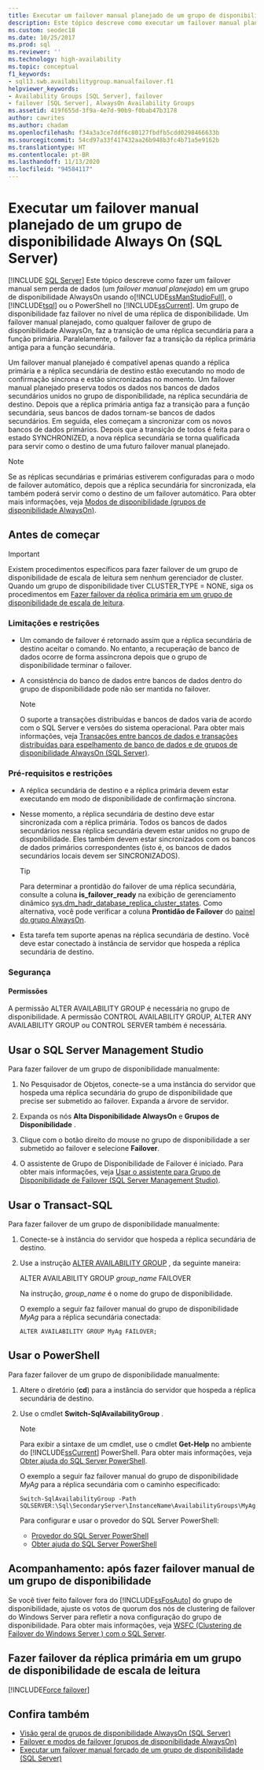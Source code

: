 ```yaml
---
title: Executar um failover manual planejado de um grupo de disponibilidade
description: Este tópico descreve como executar um failover manual planejado de um grupo de disponibilidade Always On.
ms.custom: seodec18
ms.date: 10/25/2017
ms.prod: sql
ms.reviewer: ''
ms.technology: high-availability
ms.topic: conceptual
f1_keywords:
- sql13.swb.availabilitygroup.manualfailover.f1
helpviewer_keywords:
- Availability Groups [SQL Server], failover
- failover [SQL Server], AlwaysOn Availability Groups
ms.assetid: 419f655d-3f9a-4e7d-90b9-f0bab47b3178
author: cawrites
ms.author: chadam
ms.openlocfilehash: f34a3a3ce7ddf6c80127fbdfb5cdd0298466633b
ms.sourcegitcommit: 54cd97a33f417432aa26b948b3fc4b71a5e9162b
ms.translationtype: HT
ms.contentlocale: pt-BR
ms.lasthandoff: 11/13/2020
ms.locfileid: "94584117"
---
```

# <a name="perform-a-planned-manual-failover-of-an-always-on-availability-group-sql-server"></a>Executar um failover manual planejado de um grupo de disponibilidade Always On (SQL Server)
[!INCLUDE [SQL Server](../../../includes/applies-to-version/sqlserver.md)]
Este tópico descreve como fazer um failover manual sem perda de dados (um *failover manual planejado*) em um grupo de disponibilidade AlwaysOn usando o[!INCLUDE[ssManStudioFull](../../../includes/ssmanstudiofull-md.md)], o [!INCLUDE[tsql](../../../includes/tsql-md.md)] ou o PowerShell no [!INCLUDE[ssCurrent](../../../includes/sscurrent-md.md)]. Um grupo de disponibilidade faz failover no nível de uma réplica de disponibilidade. Um failover manual planejado, como qualquer failover de grupo de disponibilidade AlwaysOn, faz a transição de uma réplica secundária para a função primária. Paralelamente, o failover faz a transição da réplica primária antiga para a função secundária.  
  
Um failover manual planejado é compatível apenas quando a réplica primária e a réplica secundária de destino estão executando no modo de confirmação síncrona e estão sincronizadas no momento. Um failover manual planejado preserva todos os dados nos bancos de dados secundários unidos no grupo de disponibilidade, na réplica secundária de destino. Depois que a réplica primária antiga faz a transição para a função secundária, seus bancos de dados tornam-se bancos de dados secundários. Em seguida, eles começam a sincronizar com os novos bancos de dados primários. Depois que a transição de todos é feita para o estado SYNCHRONIZED, a nova réplica secundária se torna qualificada para servir como o destino de uma futuro failover manual planejado.  
  
> [!NOTE]  
>  Se as réplicas secundárias e primárias estiverem configuradas para o modo de failover automático, depois que a réplica secundária for sincronizada, ela também poderá servir como o destino de um failover automático. Para obter mais informações, veja [Modos de disponibilidade &#40;grupos de disponibilidade AlwaysOn&#41;](../../../database-engine/availability-groups/windows/availability-modes-always-on-availability-groups.md).  
   
##  <a name="before-you-begin"></a><a name="BeforeYouBegin"></a> Antes de começar 

>[!IMPORTANT]
>Existem procedimentos específicos para fazer failover de um grupo de disponibilidade de escala de leitura sem nenhum gerenciador de cluster. Quando um grupo de disponibilidade tiver CLUSTER_TYPE = NONE, siga os procedimentos em [Fazer failover da réplica primária em um grupo de disponibilidade de escala de leitura](#fail-over-the-primary-replica-on-a-read-scale-availability-group).

###  <a name="limitations-and-restrictions"></a><a name="Restrictions"></a> Limitações e restrições 
  
- Um comando de failover é retornado assim que a réplica secundária de destino aceitar o comando. No entanto, a recuperação de banco de dados ocorre de forma assíncrona depois que o grupo de disponibilidade terminar o failover. 
- A consistência do banco de dados entre bancos de dados dentro do grupo de disponibilidade pode não ser mantida no failover. 
  
    > [!NOTE] 
    >  O suporte a transações distribuídas e bancos de dados varia de acordo com o SQL Server e versões do sistema operacional. Para obter mais informações, veja [Transações entre bancos de dados e transações distribuídas para espelhamento de banco de dados e de grupos de disponibilidade AlwaysOn &#40;SQL Server&#41;](../../../database-engine/availability-groups/windows/transactions-always-on-availability-and-database-mirroring.md). 
  
###  <a name="prerequisites-and-restrictions"></a><a name="Prerequisites"></a> Pré-requisitos e restrições 
  
-   A réplica secundária de destino e a réplica primária devem estar executando em modo de disponibilidade de confirmação síncrona. 
-   Nesse momento, a réplica secundária de destino deve estar sincronizada com a réplica primária. Todos os bancos de dados secundários nessa réplica secundária devem estar unidos no grupo de disponibilidade. Eles também devem estar sincronizados com os bancos de dados primários correspondentes (isto é, os bancos de dados secundários locais devem ser SINCRONIZADOS). 
  
    > [!TIP] 
    >  Para determinar a prontidão do failover de uma réplica secundária, consulte a coluna **is_failover_ready** na exibição de gerenciamento dinâmico [sys.dm_hadr_database_replica_cluster_states](../../../relational-databases/system-dynamic-management-views/sys-dm-hadr-database-replica-cluster-states-transact-sql.md). Como alternativa, você pode verificar a coluna **Prontidão de Failover** do [painel do grupo AlwaysOn](../../../database-engine/availability-groups/windows/use-the-always-on-dashboard-sql-server-management-studio.md). 
-   Esta tarefa tem suporte apenas na réplica secundária de destino. Você deve estar conectado à instância de servidor que hospeda a réplica secundária de destino. 
  
###  <a name="security"></a><a name="Security"></a> Segurança 
  
####  <a name="permissions"></a><a name="Permissions"></a> Permissões 
 A permissão ALTER AVAILABILITY GROUP é necessária no grupo de disponibilidade. A permissão CONTROL AVAILABILITY GROUP, ALTER ANY AVAILABILITY GROUP ou CONTROL SERVER também é necessária. 
  
##  <a name="use-sql-server-management-studio"></a><a name="SSMSProcedure"></a> Usar o SQL Server Management Studio 
 Para fazer failover de um grupo de disponibilidade manualmente: 
  
1. No Pesquisador de Objetos, conecte-se a uma instância do servidor que hospeda uma réplica secundária do grupo de disponibilidade que precise ser submetido ao failover. Expanda a árvore de servidor. 
  
2. Expanda os nós **Alta Disponibilidade AlwaysOn** e **Grupos de Disponibilidade** . 
  
3. Clique com o botão direito do mouse no grupo de disponibilidade a ser submetido ao failover e selecione **Failover**. 
  
4. O assistente de Grupo de Disponibilidade de Failover é iniciado. Para obter mais informações, veja [Usar o assistente para Grupo de Disponibilidade de Failover &#40;SQL Server Management Studio&#41;](../../../database-engine/availability-groups/windows/use-the-fail-over-availability-group-wizard-sql-server-management-studio.md). 
  
##  <a name="use-transact-sql"></a><a name="TsqlProcedure"></a> Usar o Transact-SQL 
 Para fazer failover de um grupo de disponibilidade manualmente: 
  
1. Conecte-se à instância do servidor que hospeda a réplica secundária de destino. 
  
2. Use a instrução [ALTER AVAILABILITY GROUP](../../../t-sql/statements/alter-availability-group-transact-sql.md) , da seguinte maneira: 
  
     ALTER AVAILABILITY GROUP *group_name* FAILOVER 
  
     Na instrução, *group_name* é o nome do grupo de disponibilidade. 
  
     O exemplo a seguir faz failover manual do grupo de disponibilidade *MyAg* para a réplica secundária conectada: 
  
    ```  
    ALTER AVAILABILITY GROUP MyAg FAILOVER;  
    ```  
  
##  <a name="use-powershell"></a><a name="PowerShellProcedure"></a> Usar o PowerShell 
 Para fazer failover de um grupo de disponibilidade manualmente: 
  
1. Altere o diretório (**cd**) para a instância do servidor que hospeda a réplica secundária de destino. 
  
2. Use o cmdlet **Switch-SqlAvailabilityGroup** . 
  
    > [!NOTE] 
    >  Para exibir a sintaxe de um cmdlet, use o cmdlet **Get-Help** no ambiente do [!INCLUDE[ssCurrent](../../../includes/sscurrent-md.md)] PowerShell. Para obter mais informações, veja [Obter ajuda do SQL Server PowerShell](../../../powershell/sql-server-powershell.md). 
  
     O exemplo a seguir faz failover manual do grupo de disponibilidade *MyAg* para a réplica secundária com o caminho especificado: 
  
    ```  
    Switch-SqlAvailabilityGroup -Path SQLSERVER:\Sql\SecondaryServer\InstanceName\AvailabilityGroups\MyAg  
    ```  
  
    Para configurar e usar o provedor do SQL Server PowerShell: 
  
    -   [Provedor do SQL Server PowerShell](../../../powershell/sql-server-powershell-provider.md) 
    -   [Obter ajuda do SQL Server PowerShell](../../../powershell/sql-server-powershell.md) 

##  <a name="follow-up-after-you-manually-fail-over-an-availability-group"></a><a name="FollowUp"></a> Acompanhamento: após fazer failover manual de um grupo de disponibilidade 
 Se você tiver feito failover fora do [!INCLUDE[ssFosAuto](../../../includes/ssfosauto-md.md)] do grupo de disponibilidade, ajuste os votos de quorum dos nós de clustering de failover do Windows Server para refletir a nova configuração do grupo de disponibilidade. Para obter mais informações, veja [WSFC &#40;Clustering de Failover do Windows Server &#41; com o SQL Server](../../../sql-server/failover-clusters/windows/windows-server-failover-clustering-wsfc-with-sql-server.md). 

<a name = "ReadScaleOutOnly"><a/>

## <a name="fail-over-the-primary-replica-on-a-read-scale-availability-group"></a>Fazer failover da réplica primária em um grupo de disponibilidade de escala de leitura

[!INCLUDE[Force failover](../../../includes/ss-force-failover-read-scale-out.md)]

## <a name="see-also"></a>Confira também 

 * [Visão geral de grupos de disponibilidade AlwaysOn &#40;SQL Server&#41;](../../../database-engine/availability-groups/windows/overview-of-always-on-availability-groups-sql-server.md) 
 * [Failover e modos de failover &#40;grupos de disponibilidade AlwaysOn&#41;](../../../database-engine/availability-groups/windows/failover-and-failover-modes-always-on-availability-groups.md) 
 * [Executar um failover manual forçado de um grupo de disponibilidade &#40;SQL Server&#41;](../../../database-engine/availability-groups/windows/perform-a-forced-manual-failover-of-an-availability-group-sql-server.md) 
  
